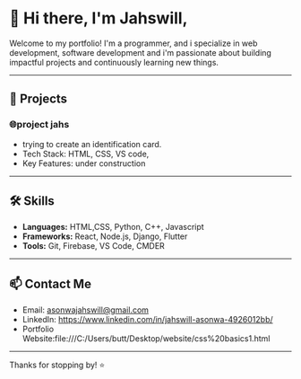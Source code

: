 # 👋 Hi there, I'm Jahswill,

Welcome to my portfolio! I'm a programmer, and i specialize in web development, software development and i'm passionate about building impactful projects and continuously learning new things.

---

## 🚀 Projects

### 🌐project jahs
- trying to create an identification card.
- Tech Stack: HTML, CSS, VS code,
- Key Features: under construction

---

## 🛠️ Skills

- **Languages:** HTML,CSS, Python, C++, Javascript
- **Frameworks:** React, Node.js, Django, Flutter
- **Tools:** Git, Firebase, VS Code, CMDER

---

## 📫 Contact Me

- Email: asonwajahswill@gmail.com
- LinkedIn: https://www.linkedin.com/in/jahswill-asonwa-4926012bb/
- Portfolio Website:file:///C:/Users/butt/Desktop/website/css%20basics1.html

---

Thanks for stopping by! ⭐

